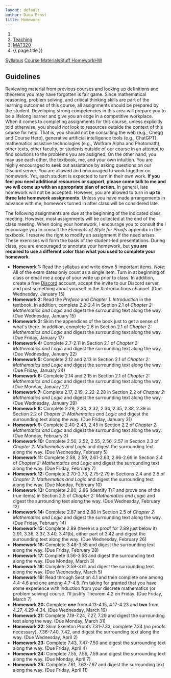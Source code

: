 ```yaml
---
layout: default
author: Dana Ernst
title: Homework
---
```


<ol class="breadcrumb">
  <li><a href="/"><i class="fa fa-home"></i></a></li>
  <li><a href="/teaching/">Teaching</a></li>
  <li><a href="/teaching/mat320s25">MAT320</a></li>
  <li class="active">{{ page.title }}</li>
</ol>

<div class="row">
<div class="col-xs-12">
<div class="btn-group btn-group-justified">
<a class="btn btn-default btn-success" href="{{site.baseurl}}/teaching/mat320s25/syllabus/">Syllabus</a>
<a class="btn btn-default btn-primary" href="{{site.baseurl}}/teaching/mat320s25/materials/">
<span class="hidden-xs">Course Materials</span><span class="visible-xs">Stuff</span>
</a>
<a class="btn btn-default btn-warning" href="{{site.baseurl}}/teaching/mat320s25/homework/">
<span class="hidden-xs">Homework</span><span class="visible-xs">HW</span>
</a>
</div>
</div>
</div>

## Guidelines ##
Reviewing material from previous courses and looking up definitions and theorems you may have forgotten is fair game. Since mathematical reasoning, problem solving, and critical thinking skills are part of the learning outcomes of this course, all assignments should be prepared by the student. Developing strong competencies in this area will prepare you to be a lifelong learner and give you an edge in a competitive workplace. When it comes to completing assignments for this course, unless explicitly told otherwise, you should *not* look to resources outside the context of this course for help.  That is, you should not be consulting the web (e.g., Chegg and Course Hero), generative artificial intelligence tools (e.g., ChatGPT), mathematics assistive technologies (e.g., Wolfram Alpha and Photomath), other texts, other faculty, or students outside of our course in an attempt to find solutions to the problems you are assigned.  On the other hand, you may use each other, the textbook, me, and your own intuition. You are highly encouraged to seek out assistance by asking questions on our Discord server. You are allowed and encouraged to work together on homework. Yet, each student is expected to turn in their own work.  **If you feel you need additional resources or support, please come talk to me and we will come up with an appropriate plan of action.** In general, late homework will not be accepted. However, you are allowed to turn in **up to three late homework assignments**. Unless you have made arrangements in advance with me, homework turned in after class will be considered late.

The following assignments are due at the beginning of the indicated class meeting. However, most assignments will be collected at the end of the class meeting.  When doing your homework, I encourage you to consult the I encourage you to consult the *Elements of Style for Proofs* appendix in the textbook. I reserve the right to modify an assignment if the need arises.  These exercises will form the basis of the student-led presentations.  During class, you are encouraged to annotate your homework, but **you are required to use a different color than what you used to complete your homework**.

- **Homework 1:** Read the [syllabus]({{site.baseurl}}/teaching/mat320s25/syllabus/) and write down 5 important items.  *Note:*  All of the exam dates only count as a single item.  Turn in at beginning of class or email me a copy of your write up prior to class. In addition, create a free [Discord](http://discord.com) account, accept the invite to our Discord server, and post something about yourself in the #introductions channel. (Due Wednesday, January 15)
- **Homework 2:** Read the *Preface* and *Chapter 1: Introduction* in the textbook. In addition, complete 2.2-2.4 in Section 2.1 of *Chapter 2: Mathematics and Logic* and digest the surrounding text along the way. (Due Wednesday, January 15)
- **Homework 3:** Skim the appendices of the book just to get a sense of what's there. In addition, complete 2.6 in Section 2.1 of *Chapter 2: Mathematics and Logic* and digest the surrounding text along the way. (Due Friday, January 17)
- **Homework 4:** Complete 2.7-2.11 in Section 2.1 of *Chapter 2: Mathematics and Logic* and digest the surrounding text along the way. (Due Wednesday, January 22)
- **Homework 5:** Complete 2.12 and 2.13 in Section 2.1 of *Chapter 2: Mathematics and Logic* and digest the surrounding text along the way. (Due Friday, January 24)
- **Homework 6:** Complete 2.14 and 2.15 in Section 2.1 of *Chapter 2: Mathematics and Logic* and digest the surrounding text along the way. (Due Monday, January 27)
- **Homework 7:** Complete 2.17, 2.19, 2.22-2.28 in Section 2.2 of *Chapter 2: Mathematics and Logic* and digest the surrounding text along the way. (Due Wednesday, January 29)
- **Homework 8:** Complete 2.29, 2.30, 2.32, 2.34, 2.35, 2.38, 2.39 in Section 2.2 of *Chapter 2: Mathematics and Logic* and digest the surrounding text along the way. (Due Friday, January 31)
- **Homework 9:** Complete 2.40-2.43, 2.45 in Section 2.2 of *Chapter 2: Mathematics and Logic* and digest the surrounding text along the way. (Due Monday, February 3)
- **Homework 10:** Complete 2.50, 2.52, 2.55, 2.56, 2.57 in Section 2.3 of *Chapter 2: Mathematics and Logic* and digest the surrounding text along the way. (Due Wednesday, February 5)
- **Homework 11:** Complete 2.58, 2.59, 2.61-2.63, 2.66-2.69 in Section 2.4 of *Chapter 2: Mathematics and Logic* and digest the surrounding text along the way. (Due Friday, February 7)
- **Homework 12:** Complete 2.70-2.73, 2.75-2.79 in Sections 2.4 and 2.5 of *Chapter 2: Mathematics and Logic* and digest the surrounding text along the way. (Due Monday, February 10)
- **Homework 13:** Complete 2.80, 2.86 (identify T/F and prove one of the true items) in Section 2.5 of *Chapter 2: Mathematics and Logic* and digest the surrounding text along the way. (Due Wednesday, February 12)
- **Homework 14:** Complete 2.87 and 2.88 in Section 2.5 of *Chapter 2: Mathematics and Logic* and digest the surrounding text along the way. (Due Friday, February 14)
- **Homework 15:** Complete 2.89 (there is a proof for 2.89 just below it) 2.91, 3.36, 3.37, 3.40, 3.41(b), either part of 3.42 and digest the surrounding text along the way. (Due Wednesday, February 26)
- **Homework 16:** Complete 3.48-3.55 and digest the surrounding text along the way. (Due Friday, February 28)
- **Homework 17:** Complete 3.56-3.58 and digest the surrounding text along the way. (Due Monday, March 3)
- **Homework 18:** Complete 3.59-3.61 and digest the surrounding text along the way. (Due Wednesday, March 5)
- **Homework 19:** Read through Section 4.1 and then complete one among 4.4-4.6 and one among 4.7-4.8. I'm taking for granted that you have some experience with induction from your discrete mathematics (or problem solving) course. I'll justify Theorem 4.2 on Friday. (Due Friday, March 7)
- **Homework 20:** Complete **one** from 4.13-4.15, 4.17-4.23 and **two** from 4.27, 4.29-4.34. (Due Wednesday, March 19)
- **Homework 21:** Complete 7.19-7.24, 7.27, 7.29 and digest the surrounding text along the way. (Due Monday, March 31)
- **Homework 22:** Skim Skeleton Proofs 7.31-7.33, complete 7.34 (no proofs necessary), 7.36-7.40, 7.42, and digest the surrounding text along the way. (Due Wednesday, April 2)
- **Homework 23:** Complete 7.43, 7.47-7.50 and digest the surrounding text along the way. (Due Friday, April 4)
- **Homework 24:** Complete 7.55, 7.56, 7.59 and digest the surrounding text along the way. (Due Monday, April 7)
- **Homework 25:** Complete 7.61, 7.63-7.67 and digest the surrounding text along the way. (Due Friday, April 11)